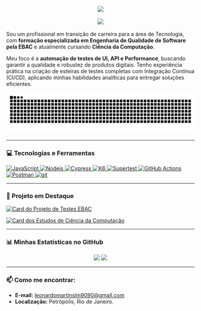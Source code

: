 <!-- Cabeçalho Elegante -->
<p align="center">
  <img src="https://capsule-render.vercel.app/api?type=waving&color=0077B5&height=180§ion=header&text=Leonardo%20Martins&fontSize=90&animation=fadeIn&fontAlignY=35&desc=Engenheiro%20de%20Qualidade%20de%20Software%20%7C%20QA%20Automation&descAlignY=51&descAlign=62"/>
</p>

<p align="center">
<a href="https://www.linkedin.com/in/leonardo-martins-lm9090/" target="_blank"><img src="https://img.shields.io/badge/-LinkedIn-%230077B5?style=for-the-badge&logo=linkedin&logoColor=white" target="_blank"></a>
</p>

Sou um profissional em transição de carreira para a área de Tecnologia, com **formação especializada em Engenharia de Qualidade de Software pela EBAC** e atualmente cursando **Ciência da Computação**.

Meu foco é a **automação de testes de UI, API e Performance**, buscando garantir a qualidade e robustez de produtos digitais. Tenho experiência prática na criação de esteiras de testes completas com Integração Contínua (CI/CD), aplicando minhas habilidades analíticas para entregar soluções eficientes.

<!-- Animação da Cobra movida para uma posição de mais destaque -->
<p align="center">
  <img src="https://raw.githubusercontent.com/Ieozin/Ieozin/output/snake-dark.svg" alt="Snake animation" />
</p>

---

### 💻 Tecnologias e Ferramentas

<p align="left">
  <a href="https://developer.mozilla.org/en-US/docs/Web/JavaScript" target="_blank" rel="noreferrer">
    <img src="https://img.shields.io/badge/JavaScript-F7DF1E?style=for-the-badge&logo=javascript&logoColor=black" alt="JavaScript"/>
  </a>
  <a href="https://nodejs.org" target="_blank" rel="noreferrer">
    <img src="https://img.shields.io/badge/Node.js-339933?style=for-the-badge&logo=nodedotjs&logoColor=white" alt="Nodejs"/>
  </a>
  <a href="https://www.cypress.io" target="_blank" rel="noreferrer">
    <img src="https://img.shields.io/badge/Cypress-17202C?style=for-the-badge&logo=cypress&logoColor=white" alt="Cypress"/>
  </a>
  <a href="https://k6.io/" target="_blank" rel="noreferrer">
    <img src="https://img.shields.io/badge/K6-8C54C8?style=for-the-badge&logo=k6&logoColor=white" alt="K6"/>
  </a>
   <a href="https://www.npmjs.com/package/supertest" target="_blank" rel="noreferrer">
    <img src="https://img.shields.io/badge/Supertest-323330?style=for-the-badge&logo=supertest&logoColor=white" alt="Supertest"/>
  </a>
  <a href="https://github.com/features/actions" target="_blank" rel="noreferrer">
    <img src="https://img.shields.io/badge/GitHub_Actions-2088FF?style=for-the-badge&logo=github-actions&logoColor=white" alt="GitHub Actions"/>
  </a>
  <a href="https://www.postman.com/" target="_blank" rel="noreferrer">
    <img src="https://img.shields.io/badge/Postman-FF6C37?style=for-the-badge&logo=Postman&logoColor=white" alt="Postman"/>
  </a>
  <a href="https://git-scm.com/" target="_blank" rel="noreferrer"> 
    <img src="https://img.shields.io/badge/GIT-E44C30?style=for-the-badge&logo=git&logoColor=white" alt="git"/>
  </a>
</p>

---

### 🚀 Projeto em Destaque


[![Card do Projeto de Testes EBAC](https://github-readme-stats.vercel.app/api/pin/?username=Ieozin&repo=TCC-EBAC-QE&theme=dark&show_owner=true)](https://github.com/Ieozin/TCC-EBAC-QE)


[![Card dos Estudos de Ciência da Computação](https://github-readme-stats.vercel.app/api/pin/?username=Ieozin&repo=estudos-ciencia-da-computacao&theme=dark&show_owner=true)](https://github.com/Ieozin/estudos-ciencia-da-computacao)


---
### 📊 Minhas Estatísticas no GitHub

<!-- Gráfico grande removido para um layout mais limpo -->
<p align="center">
  <img height="180em" src="https://github-readme-stats.vercel.app/api?username=Ieozin&show_icons=true&theme=dark&include_all_commits=true&count_private=true"/>
  <img height="180em" src="https://github-readme-stats.vercel.app/api/top-langs/?username=Ieozin&layout=compact&langs_count=7&theme=dark"/>
</p>

---
### 📫 Como me encontrar:

- **E-mail:** [leonardomartinslm9090@gmail.com](mailto:leonardomartinslm9090@gmail.com)
- **Localização:** Petrópolis, Rio de Janeiro.
